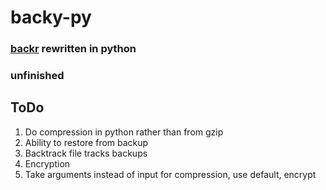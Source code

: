 # backy-py

### [backr](https://github.com/aidenholmes/backr) rewritten in python

### unfinished

## ToDo

1. Do compression in python rather than from gzip
2. Ability to restore from backup
3. Backtrack file tracks backups
4. Encryption
5. Take arguments instead of input for compression, use default, encrypt
